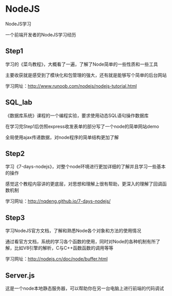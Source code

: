 # NodeJS
NodeJS学习

一个前端开发者的NodeJS学习经历

## Step1
学习的《菜鸟教程》，大概看了一遍，了解了Node简单的一些性质和一些工具

主要收获就是感受到了模块化和包管理的强大，还有就是能够写个简单的后台网站

学习网址：http://www.runoob.com/nodejs/nodejs-tutorial.html

## SQL_lab
《数据库系统》课程的一个编程实验，要求使用动态SQL语句操作数据库

在学习完Step1后仿照express收发表单的部分写了一个node的简单网站demo

全局使用ajax传递数据，对node程序的简单结构更加了解

## Step2
学习《7-days-nodejs》，对整个node环境进行更加详细的了解并且学习一些基本的操作

感觉这个教程内容讲的更底层，对思想和理解上很有帮助，更深入的理解了回调函数机制

学习网址：http://nqdeng.github.io/7-days-nodejs/

## Step3
学习NodeJS官方文档，了解和熟悉Node各个对象和方法的使用情况

通过看官方文档，系统的学习各个函数的使用，同时对Node的各种机制有所了解，比如V8引擎的解析，C与C++函数函数的调用等等

学习网址：http://nodejs.cn/doc/node/buffer.html

## Server.js
这是一个node本地静态服务器，可以帮助你在另一台电脑上进行前端的代码调试

